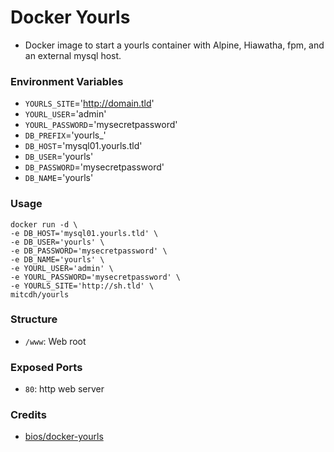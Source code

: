 # Docker Yourls

* Docker image to start a yourls container with Alpine, Hiawatha, fpm, and an external mysql host.

### Environment Variables
* `YOURLS_SITE`='http://domain.tld'
* `YOURL_USER`='admin'
* `YOURL_PASSWORD`='mysecretpassword'
* `DB_PREFIX`='yourls_'
* `DB_HOST`='mysql01.yourls.tld'
* `DB_USER`='yourls'
* `DB_PASSWORD`='mysecretpassword'
* `DB_NAME`='yourls'

### Usage
````
docker run -d \
-e DB_HOST='mysql01.yourls.tld' \
-e DB_USER='yourls' \
-e DB_PASSWORD='mysecretpassword' \
-e DB_NAME='yourls' \
-e YOURL_USER='admin' \
-e YOURL_PASSWORD='mysecretpassword' \
-e YOURLS_SITE='http://sh.tld' \
mitcdh/yourls
````

### Structure
* `/www`: Web root

### Exposed Ports
* `80`: http web server

### Credits
* [bios/docker-yourls](https://hub.docker.com/r/bios/docker-yourls/)
